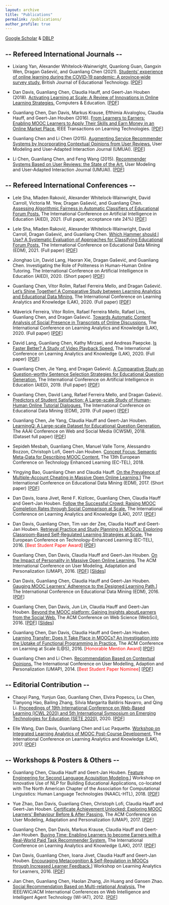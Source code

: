 ```yaml
---
layout: archive
title: "Publications"
permalink: /publications/
author_profile: true
---
```


<!-- {% if author.googlescholar %}
  You can also find my articles on <u><a href="{{author.googlescholar}}">my Google Scholar profile</a>.</u>
{% endif %}

{% include base_path %}

{% for post in site.publications reversed %}
  {% include archive-single.html %}
{% endfor %} -->

[Google Scholar](https://scholar.google.com/citations?user=NqOqvk0AAAAJ) & [DBLP](http://dblp.uni-trier.de/pers/hd/c/Chen:Guanliang)


## -- Refereed International Journals -- 
- Lixiang Yan, Alexander Whitelock‐Wainwright, Quanlong Guan, Gangxin Wen, Dragan Gašević, and Guanliang Chen (2021). [Students’ experience of online learning during the COVID‐19 pandemic: A province‐wide survey study.](https://bera-journals.onlinelibrary.wiley.com/doi/10.1111/bjet.13102) British Journal of Educational Technology. \[[PDF](https://angusglchen.github.io/files/BJET2021_Lixiang_Students.pdf)\]

- Dan Davis, Guanliang Chen, Claudia Hauff, and Geert-Jan Houben (2018). [Activating Learning at Scale: A Review of Innovations in Online Learning Strategies.](https://www.sciencedirect.com/science/article/pii/S0360131518301337?via%3Dihub) Computers & Education. \[[PDF](https://angusglchen.github.io/files/CE2018-Davis.pdf)\]

- Guanliang Chen, Dan Davis, Markus Krause, Efthimia Aivaloglou, Claudia Hauff, and Geert-Jan Houben (2016). [From Learners to Earners: Enabling MOOC Learners to Apply Their Skills and Earn Money in an Online Market Place.](https://ieeexplore.ieee.org/document/7579220/?arnumber=7579220&source=authoralert) IEEE Transactions on Learning Technologies. \[[PDF](https://angusglchen.github.io/files/TLT16_Guanliang_Can.pdf)\]

- Guanliang Chen and Li Chen (2015). [Augmenting Service Recommender Systems by Incorporating Contextual Opinions from User Reviews.](http://link.springer.com/article/10.1007%2Fs11257-015-9157-3) User Modeling and User-Adapted Interaction Journal (UMUAI). \[[PDF](https://angusglchen.github.io/files/UMUAI15_Guanliang_Augmenting.pdf)\]

- Li Chen, Guanliang Chen, and Feng Wang (2015). [Recommender Systems Based on User Reviews: the State of the Art.](http://link.springer.com/article/10.1007%2Fs11257-015-9155-5) User Modeling and User-Adapted Interaction Journal (UMUAI). \[[PDF](https://angusglchen.github.io/files/UMUAI15_Li_Recommender.pdf)\]


## -- Refereed International Conferences --
- Lele Sha, Mladen Raković, Alexander Whitelock-Wainwright, David Carroll, Victoria M. Yew, Dragan Gašević, and Guanliang Chen. [Assessing Algorithmic Fairness in Automatic Classifiers of Educational Forum Posts.]() The International Conference on Artificial Intelligence in Education (AIED), 2021. (Full paper, acceptance rate 24%) \[[PDF](https://angusglchen.github.io/files/AIED2021_Lele_Assessing.pdf)\]

- Lele Sha, Mladen Raković, Alexander Whitelock-Wainwright, David Carroll, Dragan Gašević, and Guanliang Chen. [Which Hammer should I Use? A Systematic Evaluation of Approaches for Classifying Educational Forum Posts.]() The International Conference on Educational Data Mining (EDM), 2021. (Full paper) \[[PDF](https://angusglchen.github.io/files/EDM2021_Lele_Which.pdf)\]

- Jionghao Lin, David Lang, Haoran Xie, Dragan Gašević, and Guanliang Chen. Investigating the Role of Politeness in Human-Human Online Tutoring. The International Conference on Artificial Intelligence in Education (AIED), 2020. (Short paper) \[[PDF](https://angusglchen.github.io/files/AIED2020_Jionghao_Investigating.pdf)\]

- Guanliang Chen, Vitor Rolim, Rafael Ferreira Mello, and Dragan Gašević. [Let’s Shine Together! A Comparative Study between Learning Analytics and Educational Data Mining.](https://dl.acm.org/doi/10.1145/3375462.3375500) The International Conference on Learning Analytics and Knowledge (LAK), 2020. (Full paper) \[[PDF](https://angusglchen.github.io/files/LAK2020_Guanliang_Lets.pdf)\]

- Máverick Ferreira, Vitor Rolim, Rafael Ferreira Mello, Rafael Lins, Guanliang Chen, and Dragan Gašević. [Towards Automatic Content Analysis of Social Presence in Transcripts of Online Discussions.](https://dl.acm.org/doi/abs/10.1145/3375462.3375495) The International Conference on Learning Analytics and Knowledge (LAK), 2020. (Full paper) \[[PDF](https://angusglchen.github.io/files/LAK2020_Maverick_Towards.pdf)\]

- David Lang, Guanliang Chen, Kathy Mirzaei, and Andreas Paepcke. [Is Faster Better? A Study of Video Playback Speed.](https://dl.acm.org/doi/10.1145/3375462.3375466) The International Conference on Learning Analytics and Knowledge (LAK), 2020. (Full paper) \[[PDF](https://angusglchen.github.io/files/LAK2020_David_Is.pdf)\]

- Guanliang Chen, Jie Yang, and Dragan Gašević. [A Comparative Study on Question-worthy Sentence Selection Strategies for Educational Question Generation.](https://link.springer.com/chapter/10.1007/978-3-030-23204-7_6) The International Conference on Artificial Intelligence in Education (AIED), 2019. (Full paper) \[[PDF](https://angusglchen.github.io/files/AIED2019_Guanliang_A.pdf)\]

- Guanliang Chen, David Lang, Rafael Ferreira Mello, and Dragan Gašević. [Predictors of Student Satisfaction: A Large-scale Study of Human-Human Online Tutorial Dialogues.](https://drive.google.com/file/d/1XdQhaMC-Bke9fmjdArR_n9tm548Er8Md/edit) The International Conference on Educational Data Mining (EDM), 2019. (Full paper) \[[PDF](https://angusglchen.github.io/files/EDM2019_Guanliang_Predictors.pdf)\]

- Guanliang Chen, Jie Yang, Claudia Hauff and Geert-Jan Houben. [LearningQ: A Large-scale Dataset for Educational Question Generation.](https://aaai.org/ocs/index.php/ICWSM/ICWSM18/paper/view/17857) The AAAI Conference on Web and Social Media (ICWSM), 2018. (Dataset full paper) \[[PDF](https://angusglchen.github.io/files/ICWSM2018_Guanliang_LearningQ.pdf)\]

- Sepideh Mesbah, Guanliang Chen, Manuel Valle Torre, Alessandro Bozzon, Christoph Lofi, Geert-Jan Houben. [Concept Focus: Semantic Meta-Data for Describing MOOC Content.](https://link.springer.com/chapter/10.1007/978-3-319-98572-5_36) The 13th European Conference on Technology Enhanced Learning (EC-TEL), 2018.

- Yingying Bao, Guanliang Chen and Claudia Hauff. [On the Prevalence of Multiple-Account Cheating in Massive Open Online Learning.](http://educationaldatamining.org/EDM2017/proc_papers/paper_91.pdf)\] The International Conference on Educational Data Mining (EDM), 2017. (Short paper) \[[PDF](https://angusglchen.github.io/files/EDM17_Yingying_Cheating.pdf)\]

- Dan Davis, Ioana Jivet, René F. Kizilcec, Guanliang Chen, Claudia Hauff and Geert-Jan Houben. [Follow the Successful Crowd: Raising MOOC Completion Rates through Social Comparison at Scale.](http://dl.acm.org/citation.cfm?id=3027411) The International Conference on Learning Analytics and Knowledge (LAK), 2017. \[[PDF](https://angusglchen.github.io/files/LAK17_Dan_Follow.pdf)\]

- Dan Davis, Guanliang Chen, Tim van der Zee, Claudia Hauff and Geert-Jan Houben. [Retrieval Practice and Study Planning in MOOCs: Exploring Classroom-Based Self-Regulated Learning Strategies at Scale.](http://link.springer.com/chapter/10.1007%2F978-3-319-45153-4_5) The European Conference on Technology-Enhanced Learning (EC-TEL), 2016. \[<span style="color:red">Best Student Paper Award</span>\] \[[PDF](https://angusglchen.github.io/files/ECTEL16_Dan_Retrieval.pdf)\]


- Guanliang Chen, Dan Davis, Claudia Hauff and Geert-Jan Houben. [On the Impact of Personality in Massive Open Online Learning.](http://dl.acm.org/citation.cfm?id=2930240) The ACM International Conference on User Modeling, Adaptation and Personalization (UMAP), 2016. \[[PDF](https://angusglchen.github.io/files/UMAP16_Guanliang_Personality.pdf)\] \[[Slides](http://www.slideshare.net/GuanliangChen/on-the-impact-of-personality-in-massive-open-online-learning)\]

- Dan Davis, Guanliang Chen, Claudia Hauff and Geert-Jan Houben. [Gauging MOOC Learners' Adherence to the Designed Learning Path.](http://www.educationaldatamining.org/EDM2016/proceedings/paper_63.pdf)\] The International Conference on Educational Data Mining (EDM), 2016. \[[PDF](https://angusglchen.github.io/files/EDM16_Dan_Gauging.pdf)\]

- Guanliang Chen, Dan Davis, Jun Lin, Claudia Hauff and Geert-Jan Houben. [Beyond the MOOC platform: Gaining Insights aboutLearners from the Social Web.](http://doi.acm.org/10.1145/2908131.2908145) The ACM Conference on Web Science (WebSci), 2016. \[[PDF](https://angusglchen.github.io/files/WEBSCI16_Guanliang_Beyond.pdf)\] \[[Slides](http://www.slideshare.net/GuanliangChen/beyond-the-mooc-platform-gaining-insights-about-learners-from-the-social-web)\]

- Guanliang Chen, Dan Davis, Claudia Hauff and Geert-Jan Houben. [Learning Transfer: Does It Take Place in MOOCs? An Investigation into the Uptake of Functional Programming in Practice.](http://dl.acm.org/citation.cfm?doid=2876034.2876035) The ACM Conference on Learning at Scale (L@S), 2016. \[<span style="color:red">Honorable Mention Award</span>\] \[[PDF](https://angusglchen.github.io/files/LS16_Guanliang_Learning.pdf)\]


- Guanliang Chen and Li Chen. [Recommendation Based on Contextual Opinions.](http://link.springer.com/chapter/10.1007%2F978-3-319-08786-3_6) The International Conference on User Modelling, Adaption and Personalization (UMAP), 2014. \[<span style="color:red">Best Student Paper Nominee</span>\] \[[PDF](https://angusglchen.github.io/files/UMAP14_Guanliang_Recommendation.pdf)\]


## -- Editorial Contribution --
- Chaoyi Pang, Yunjun Gao, Guanliang Chen, Elvira Popescu, Lu Chen, Tianyong Hao, Bailing Zhang, Silvia Margarita Baldiris Navarro, and Qing Li. [Proceedings of 19th International Conference on Web-Based Learning (ICWL 2020) and 5th International Symposium on Emerging Technologies for Education (SETE 2020)](https://link.springer.com/book/10.1007/978-3-030-66906-5), 2020. \[[PDF](https://angusglchen.github.io/files/ICWLSETE_Chaoyi_Conference.pdf)\]

- Elle Wang, Dan Davis, Guanliang Chen and Luc Paquette. [Workshop on Integrated Learning Analytics of MOOC Post-Course Development.](https://dl.acm.org/citation.cfm?id=3029430) The International Conference on Learning Analytics and Knowledge (LAK), 2017. \[[PDF](https://angusglchen.github.io/files/LAK17_Elle_Workshop.pdf)\]

## -- Workshops & Posters & Others --

- Guanliang Chen, Claudia Hauff and Geert-Jan Houben. [Feature Engineering for Second Language Acquisition Modeling.](http://sharedtask.duolingo.com/papers/chen.slam18.pdf)\] Workshop on Innovative Use of NLP for Building Educational Applications, co-located with The North American Chapter of the Association for Computational Linguistics: Human Language Technologies (NAACL-HTL), 2018. \[[PDF](https://angusglchen.github.io/files/NAACL-HLT-BEA_Guanliang_Feature.pdf)\]

- Yue Zhao, Dan Davis, Guanliang Chen, Christoph Lofi, Claudia Hauff and Geert-Jan Houben. [Certificate Achievement Unlocked: Exploring MOOC Learners' Behaviour Before & After Passing.](http://dl.acm.org/citation.cfm?id=3099063) The ACM Conference on User Modeling, Adaptation and Personalization (UMAP), 2017. \[[PDF](https://angusglchen.github.io/files/UMAP2017_Yue_Certificate.pdf)\]

- Guanliang Chen, Dan Davis, Markus Krause, Claudia Hauff and Geert-Jan Houben. [Buying Time: Enabling Learners to become Earners with a Real-World Paid Task Recommender System.](http://dl.acm.org/citation.cfm?id=3029469) The International Conference on Learning Analytics and Knowledge (LAK), 2017. \[[PDF](https://angusglchen.github.io/files/LAK17_Guanliang_Buying.pdf)\]

- Dan Davis, Guanliang Chen, Ioana Jivet, Claudia Hauff and Geert-Jan Houben. [Encouraging Metacognition & Self-Regulation in MOOCs through Increased Learner Feedback.](http://ceur-ws.org/Vol-1596/paper3.pdf)\] Workshop on Learning Analytics for Learners, 2016. \[[PDF](https://angusglchen.github.io/files/LAK16_Dan_Encouraging.pdf)\]

- Jian Chen, Guanliang Chen, Haolan Zhang, Jin Huang and Gansen Zhao. [Social Recommendation Based on Multi-relational Analysis.](http://ieeexplore.ieee.org/xpl/login.jsp?tp=&arnumber=6511610&url=http%3A%2F%2Fieeexplore.ieee.org%2Fxpls%2Fabs_all.jsp%3Farnumber%3D6511610) The IEEE/WIC/ACM International Conferences on Web Intelligence and Intelligent Agent Technology (WI-IAT), 2012. \[[PDF](https://angusglchen.github.io/files/WI12_Jian_Social.pdf)\]

